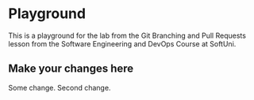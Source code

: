 # Playground

This is a playground for the lab from the Git Branching and Pull Requests lesson from the Software Engineering and DevOps Course at SoftUni.

## Make your changes here

Some change.
Second change.
